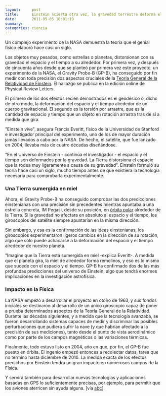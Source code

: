 ```yaml
---
layout:     post
title:      Einstein acierta otra vez, la gravedad terrestre deforma el espacio y el tiempo
date:       2011-05-05 10:01:19
summary:    
categories: ciencia
---
```


Un complejo experimento de la NASA demuestra la teoría que el genial físico elaboró hace casi un siglo.

Los objetos muy pesados, como estrellas o planetas, distorsionan con su gravedad el espacio y el tiempo a su alrededor. Por primera vez, y después de cincuenta años desde que se planteó por primera vez este proyecto, un experimento de la NASA, el Gravity Probe-B (GP-B), ha conseguido por fin medir con toda precisión dos aspectos cruciales de la <a href="http://es.wikipedia.org/wiki/Teor%C3%ADa_general_de_la_relatividad" target="_blank">Teoría General de la Relatividad de Einstein</a>. El hallazgo se publica en la edición online de Physical Review Letters.

El primero de los dos efectos recién demostrados es el geodésico o, dicho de otro modo, la deformación del espacio y el tiempo alrededor de un cuerpo gravitacional. El segundo es la torsión por arrastre, que es la cantidad de espacio y tiempo que un objeto en rotación arrastra tras de sí a medida que gira.

"Einstein vive", asegura Francis Everitt, físico de la Universidad de Stanford e investigador principal del experimento, uno de los de mayor duración jamás llevados a cabo por la NASA. De hecho, el satélite, que fue lanzado en 2004, llevaba más de cuatro décadas diseñándose.

"En el Universo de Einstein - continúa el investigador - el espacio y el tiempo son deformados por la gravedad. La Tierra distorsiona el espacio que la rodea muy ligeramente a causa de su gravedad". Einstein formuló su teoría hace casi un siglo, mucho tiempo antes de que existiera la tecnología necesaria para comprobarla experimentalmente.

### Una Tierra sumergida en miel

Ahora, el Gravity Probe-B ha conseguido comprobar las dos predicciones einstenianas con una precisión sin precedentes mientras apuntaba a una estrella concreta, IM Pegasi, desde su posición, en <a href="http://en.wikipedia.org/wiki/Polar_orbit" target="_blank">órbita polar</a> alrededor de la Tierra. Si la gravedad no afectara en absoluto al espacio y el tiempo, los giroscopios del satélite siempre apuntarían en la misma dirección.

Sin embargo, y esa es la confirmación de las ideas einstenianas, los giroscopios experimentaron ligeros cambios en la dirección de su rotación, algo que sólo puede achacarse a la deformación del espacio y el tiempo alrededor de nuestro planeta.

"Imagine que la Tierra está sumergida en miel -explica Everitt-. A medida que el planeta gira, la miel de alrededor forma remolinos, y eso es lo mismo que sucede con el espacio y el tiempo. GP-B ha confirmado dos de las más profundas predicciones del universo de Einstein, algo que tendrá enormes implicaciones en la investigación astrofísica.

### Impacto en la Física

La NASA empezó a desarrollar el proyecto en otoño de 1963, y sus fondos iniciales se destinaron al desarrollo de un único giroscopio capaz de poner a prueba determinados aspectos de la Teoría General de la Relatividad. Durante las décadas siguientes, y a medida que la tecnología avanzaba, se fueron desarrollando sistemas capaces de medir y discriminar las posibles perturbaciones que pudiera sufrir la nave (y que habrían afectado a la precisión de sus mediciones), tanto desde el punto de vista aerodinámico como por parte de los campos magnéticos o las variaciones térmicas.

Finalmente, todo estuvo listo en 2004, año en que, por fin, el GP-B fue puesto en órbita. El ingenio empezó entonces a recolectar datos, tarea que no terminó hasta diciembre de 2010. La medida exacta de los efectos predichos por Einstein tendrá un gran impacto en numerosos campos de la Física.

Y servirá también para desarrollar nuevas tecnologías y aplicaciones basadas en GPS lo suficientemente precisas, por ejemplo, para permitir que los aviones aterricen sin ayuda alguna. [vía <a href="http://www.abc.es/20110505/ciencia/abci-einstein-acierta-otra-gravedad-201105050942.html" target="_blank">abc</a>]